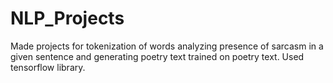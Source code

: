 # NLP_Projects
Made projects for tokenization of words analyzing presence of sarcasm in a given sentence and generating poetry text trained on poetry text. Used tensorflow library.
